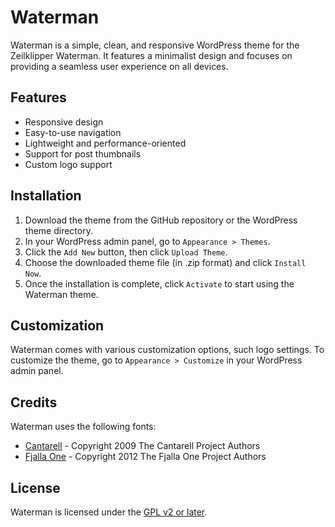 # Waterman

Waterman is a simple, clean, and responsive WordPress theme for the Zeilklipper Waterman. It features a minimalist design and focuses on providing a seamless user experience on all devices.

## Features

-   Responsive design
-   Easy-to-use navigation
-   Lightweight and performance-oriented
-   Support for post thumbnails
-   Custom logo support

## Installation

1. Download the theme from the GitHub repository or the WordPress theme directory.
2. In your WordPress admin panel, go to `Appearance > Themes`.
3. Click the `Add New` button, then click `Upload Theme`.
4. Choose the downloaded theme file (in .zip format) and click `Install Now`.
5. Once the installation is complete, click `Activate` to start using the Waterman theme.

## Customization

Waterman comes with various customization options, such logo settings. To customize the theme, go to `Appearance > Customize` in your WordPress admin panel.

## Credits

Waterman uses the following fonts:

-   [Cantarell](https://github.com/davelab6/cantarell) - Copyright 2009 The Cantarell Project Authors
-   [Fjalla One](https://github.com/SorkinType/FjallaOne) - Copyright 2012 The Fjalla One Project Authors

## License

Waterman is licensed under the [GPL v2 or later](https://www.gnu.org/licenses/gpl-2.0.html).
